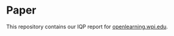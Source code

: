 # Paper
This repository contains our IQP report for [openlearning.wpi.edu](https://openlearning.wpi.edu).
